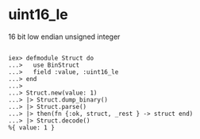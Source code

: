 # uint16_le

16 bit low endian unsigned integer

```

iex> defmodule Struct do
...>   use BinStruct
...>   field :value, :uint16_le
...> end
...>
...> Struct.new(value: 1)
...> |> Struct.dump_binary()
...> |> Struct.parse()
...> |> then(fn {:ok, struct, _rest } -> struct end)
...> |> Struct.decode()
%{ value: 1 }

```

